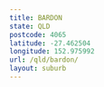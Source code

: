 ```yaml
---
title: BARDON
state: QLD
postcode: 4065
latitude: -27.462504
longitude: 152.975992
url: /qld/bardon/
layout: suburb
---
```

